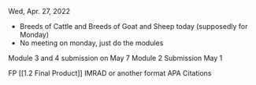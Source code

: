 Wed, Apr. 27, 2022
- Breeds of Cattle and Breeds of Goat and Sheep today (supposedly for Monday)
- No meeting on monday, just do the modules

Module 3 and 4 submission on May 7
Module 2 Submission May 1

FP [[1.2 Final Product]]
IMRAD or another format
APA Citations

